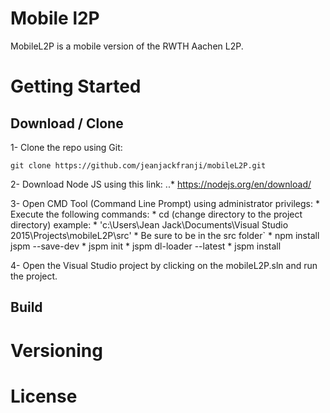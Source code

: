 # Mobile l2P

MobileL2P is a mobile version of the RWTH Aachen L2P.

# Getting Started

## Download / Clone

1- Clone the repo using Git:

`git clone https://github.com/jeanjackfranji/mobileL2P.git`

2- Download Node JS using this link: 
	..* https://nodejs.org/en/download/
	
3- Open CMD Tool (Command Line Prompt) using administrator privilegs:
	* Execute the following commands:
		* cd (change directory to the project directory) example: 
		*	'c:\Users\Jean Jack\Documents\Visual Studio 2015\Projects\mobileL2P\src'
		* Be sure to be in the src folder`
		* npm install jspm --save-dev
		* jspm init
		* jspm dl-loader --latest
		* jspm install

4- Open the Visual Studio project by clicking on the mobileL2P.sln and run the project.
	

## Build

# Versioning


# License